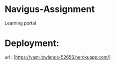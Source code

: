 # Navigus-Assignment
Learning portal

# Deployment:
url : [https://vast-lowlands-52656.herokuapp.com/]
